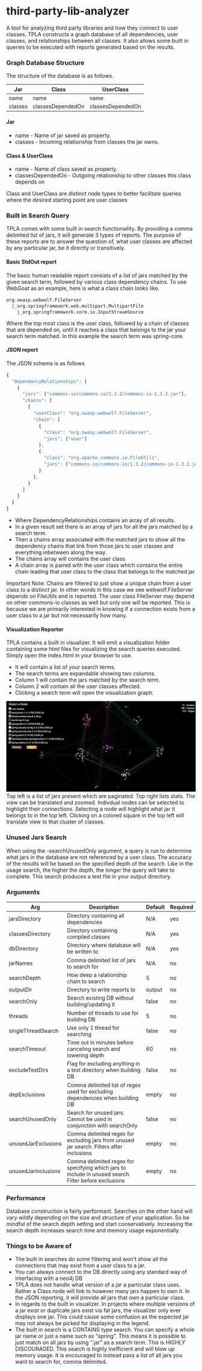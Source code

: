 # third-party-lib-analyzer

A tool for analyzing third party libraries and how they connect to user classes. TPLA constructs a graph database of all dependencies, user classes, and relationships between all classes. It also allows some built in queries to be executed with reports generated based on the results.

### Graph Database Structure

The structure of the database is as follows.

Jar | Class | UserClass
------------- | ------------- | -------------
name | name | name
classes | classesDependedOn | classesDependedOn

#### Jar
* name - Name of jar saved as property.
* classes - Incoming relationship from classes the jar owns.

#### Class & UserClass
* name - Name of class saved as property.
* classesDependedOn - Outgoing relationship to other classes this class depends on

Class and UserClass are distinct node types to better facilitate queries where the desired starting point are user classes

### Built in Search Query
TPLA comes with some built in search functionaility. By providing a comma delimited list of jars, it will generate 3 types of reports. The purpose of these reports are to answer the question of, what user classes are affected by any particular jar, be it directly or transitively.

#### Basic StdOut report
The basic human readable report consists of a list of jars matched by the given search term, followed by various class dependency chains. To use WebGoat as an example, here is what a class chain looks like.

```
org.owasp.webwolf.FileServer
  |_org.springframework.web.multipart.MultipartFile
    |_org.springframework.core.io.InputStreamSource
```
    
Where the top most class is the user class, followed by a chain of classes that are depended on, until it reaches a class that belongs to the jar your search term matched. In this example the search term was spring-core.

#### JSON report
The JSON schema is as follows
```Javascript
{
  "DependencyRelationships": [
    {
      "jars": ["commons-io/commons-io/1.3.2/commons-io-1.3.2.jar"],
      "chains": [
        {
          "userClass": "org.owasp.webwolf.FileServer",
          "chain": [
            {
              "class": "org.owasp.webwolf.FileServer",
              "jars": ["user"]
            },
            {
              "class": "org.apache.commons.io.FileUtils",
              "jars": ["commons-io/commons-io/1.3.2/commons-io-1.3.2.jar"]
            }
          ],
        }
      ]
    }
  ]
}
```
* Where DependencyRelationships contains an array of all results. 
* In a given result set there is an array of jars for all the jars matched by a search term. 
* Then a chains array associated with the matched jars to show all the dependency chains that link from those jars to user classes and everything inbetween along the way.
* The chains array will contains the user class
* A chain array is paired with the user class which contains the entire chain leading that user class to the class that belongs to the matched jar

Important Note: Chains are filtered to just show a unique chain from a user class to a distinct jar. In other words in this case we see webwolf.FileServer depends on FileUtils and is reported. The user class FileServer may depend on other commons-io classes as well but only one will be reported. This is because we are primarily interested in knowing if a connection exists from a user class to a jar but not necessarily how many.

#### Visualization Reporter
TPLA contains a built in visualizer. It will emit a visualization folder containing some html files for visualizing the search queries executed. Simply open the index.html in your browser to use. 
* It will contain a list of your search terms. 
* The search terms are expandable showing two columns.
* Column 1 will contain the jars matched by the search term.
* Column 2 will contain all the user classes affected.
* Clicking a search term will open the visualization graph.

![Visualizer](visScreenShot.png)
Top left is a list of jars present which are paginated. Top right lists stats. The view can be translated and zoomed. Indivdual nodes can be selected to highlight their connections. Selecting a node will highlight what jar it belongs to in the top left. Clicking on a colored square in the top left will translate view to that cluster of classes.

### Unused Jars Search
When using the -searchUnusedOnly argument, a query is run to determine what jars in the database are not referenced by a user class. The accuracy of the results will be based on the specified depth of the search. Like in the usage search, the higher the depth, the longer the query will take to complete. This search produces a text file in your output directory.

### Arguments
Arg | Description | Default | Required
------------- | ------------- | --- | ---
jarsDirectory | Directory containing all dependencies | N/A | yes
classesDirectory | Directory containing compiled classes | N/A | yes
dbDirectory | Directory where database will be written to | N/A | yes
jarNames | Comma delimited list of jars to search for | N/A | no
searchDepth | How deep a ralationship chain to search | 5 | no
outputDir | Directory to write reports to | output | no
searchOnly | Search existing DB without building/updating it | false | no
threads | Number of threads to use for building DB | 5 | no
singleThreadSearch | Use only 1 thread for searching | false | no
searchTimeout | Time out in minutes before canceling search and lowering depth | 60 | no
excludeTestDirs | Flag for excluding anything in a test directory when building DB | false | no
depExclusions | Comma delimited list of regex used for excluding dependencies when building DB | empty | no
searchUnusedOnly | Search for unused jars. Cannot be used in conjunction with searchOnly | false | no
unusedJarExclusions | Comma delimited regex for excluding jars from unused jar search. Filters after inclusions | empty | no
unusedJarInclusions | Comma delimited regex for specifying which jars to include in unused search. Filter before exclusions | empty | no


### Performance
Database construction is fairly performant. Searches on the other hand will vary wildly depending on the size and structure of your application. So be mindful of the search depth setting and start conservatively. Increasing the search depth increases search time and memory usage exponentially.

### Things to be Aware of
* The built in searches do some filtering and won't show all the connections that may exist from a user class to a jar.
* You can always connect to the DB directly using any standard way of interfacing with a neo4j DB
* TPLA does not handle what version of a jar a particular class uses. Rather a Class node will link to however many jars happen to own it. In the JSON reporting, it will provide all jars that own a particular class. 
* In regards to the built in visualizer. In projects where multiple versions of a jar exist or duplicate jars exist via fat jars, the visualizer only ever displays one jar. This could cause some confusion as the expected jar may not always be picked for displaying in the legend.
* The built in search is a CONTAINS type search. You can specify a whole jar name or just a name such as "spring". This means it is possible to just match on all jars by using ".jar" as a search term. This is HIGHLY DISCOURAGED. This search is highly inefficient and will blow up memory usage. It is encouraged to instead pass a list of all jars you want to search for, comma delimited.
